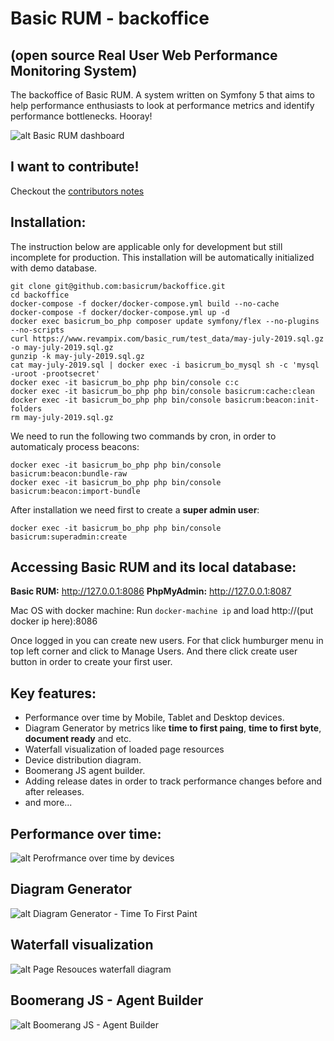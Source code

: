 # Basic RUM - backoffice
## (open source Real User Web Performance Monitoring System)

The backoffice of Basic RUM. A system written on Symfony 5 that aims to help performance enthusiasts to look at performance metrics and identify performance bottlenecks. Hooray!

![alt Basic RUM dashboard](https://user-images.githubusercontent.com/1024001/62764696-cb461180-ba8e-11e9-9faa-f4beb0c0ee56.jpeg)

## I want to contribute!

Checkout the [contributors notes](./README.md) 

## Installation:
The instruction below are applicable only for development but still incomplete for production. This installation will be automatically initialized with demo database.

```
git clone git@github.com:basicrum/backoffice.git
cd backoffice
docker-compose -f docker/docker-compose.yml build --no-cache
docker-compose -f docker/docker-compose.yml up -d
docker exec basicrum_bo_php composer update symfony/flex --no-plugins --no-scripts
curl https://www.revampix.com/basic_rum/test_data/may-july-2019.sql.gz -o may-july-2019.sql.gz
gunzip -k may-july-2019.sql.gz
cat may-july-2019.sql | docker exec -i basicrum_bo_mysql sh -c 'mysql -uroot -prootsecret'
docker exec -it basicrum_bo_php php bin/console c:c
docker exec -it basicrum_bo_php php bin/console basicrum:cache:clean
docker exec -it basicrum_bo_php php bin/console basicrum:beacon:init-folders
rm may-july-2019.sql.gz
```

We need to run the following two commands by cron, in order to automaticaly process beacons:
```
docker exec -it basicrum_bo_php php bin/console basicrum:beacon:bundle-raw
docker exec -it basicrum_bo_php php bin/console basicrum:beacon:import-bundle
```

After installation we need first to create a **super admin user**:
```
docker exec -it basicrum_bo_php php bin/console basicrum:superadmin:create
```

## Accessing Basic RUM and its local database:

**Basic RUM:** http://127.0.0.1:8086 
**PhpMyAdmin:** http://127.0.0.1:8087

Mac OS with docker machine: Run `docker-machine ip` and load http://(put docker ip here):8086

Once logged in you can create new users. For that click humburger menu in top left corner and click to Manage Users. And there click create user button in order to create your first user.

## Key features:
 - Performance over time by Mobile, Tablet and Desktop devices.
 - Diagram Generator by metrics like **time to first paing**, **time to first byte**, **document ready** and etc.
 - Waterfall visualization of loaded page resources
 - Device distribution diagram.
 - Boomerang JS agent builder.
 - Adding release dates in order to track performance changes before and after releases.
 - and more...

## Performance over time:
![alt Perofrmance over time by devices](https://user-images.githubusercontent.com/1024001/62764918-4d363a80-ba8f-11e9-81d1-8392165c4cad.png)

## Diagram Generator
![alt Diagram Generator - Time To First Paint](https://user-images.githubusercontent.com/1024001/62765008-7f479c80-ba8f-11e9-8eb6-ccd50b9fbf3e.png)

## Waterfall visualization
![alt Page Resouces waterfall diagram](https://user-images.githubusercontent.com/1024001/62765059-9f775b80-ba8f-11e9-92cc-bc693b2806cc.png)

## Boomerang JS - Agent Builder
![alt Boomerang JS - Agent Builder](https://user-images.githubusercontent.com/1024001/62765086-b61db280-ba8f-11e9-93fb-8cc200276c0f.png)
